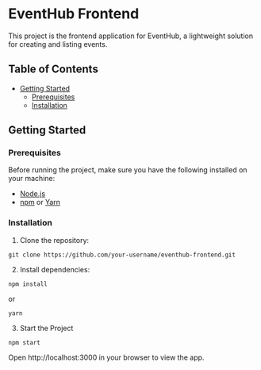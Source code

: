 # EventHub Frontend

This project is the frontend application for EventHub, a lightweight solution for creating and listing events.

## Table of Contents

- [Getting Started](#getting-started)
  - [Prerequisites](#prerequisites)
  - [Installation](#installation)

## Getting Started

### Prerequisites

Before running the project, make sure you have the following installed on your machine:

- [Node.js](https://nodejs.org/)
- [npm](https://www.npmjs.com/) or [Yarn](https://yarnpkg.com/)

### Installation

1. Clone the repository:

```
git clone https://github.com/your-username/eventhub-frontend.git
```


2. Install dependencies:

```npm install```

or

```yarn```

3. Start the Project

```npm start```

Open http://localhost:3000 in your browser to view the app.

